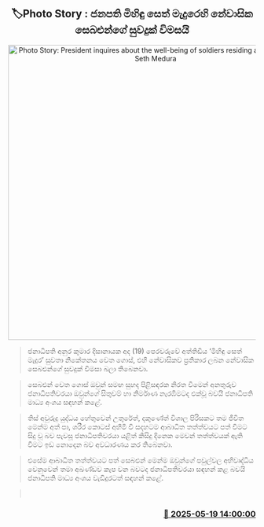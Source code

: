 <p align='center'><b><h2 align='center' title='Photo Story: President inquires about the well-being of soldiers residing at the Mihindu Seth Medura'>🏷Photo Story : ජනපති මිහිඳු සෙත් මැදුරෙහි නේවාසික සෙබළුන්ගේ සුවදුක් විමසයි</h2></b></p>
<p align='center'><img src='https://helakuru.sgp1.cdn.digitaloceanspaces.com/esana/images/lib/anura-president-mihindu.jpg' width='600' alt='Photo Story: President inquires about the well-being of soldiers residing at the Mihindu Seth Medura'></p>

> ජනාධිපති අනුර කුමාර දිසානායක අද (19) පෙරවරුවේ අත්තිඩිය ‘මිහිඳු සෙත් මැදුර’ සුවතා නිකේතනය වෙත ගොස්, එහි නේවාසිකව ප්‍රතිකාර ලබන නේවාසික සෙබළුන්ගේ සුවදුක් විමසා බලා තිබෙනවා.

> සෙබළුන් වෙත ගොස් ඔවුන් සමඟ සුහද පිළිසඳරක නිරත වීමෙන් අනතුරුව ජනාධිපතිවරයා ඔවුන්ගේ සිතුවම් හා නිර්මාණ නැරඹීමටද එක්වූ බවයි ජනාධිපති මාධ්‍ය අංශය සඳහන් කළේ.

> තිස් අවුරුදු යුද්ධය හේතුවෙන් උතුරේත්, දකුණේත් විශාල පිරිසකට තම ජීවිත මෙන්ම අත් පා, ශරීර කොටස් අහිමි වී සදහටම ආබාධිත තත්ත්වයට පත් වීමට සිදු වූ බව පැවසූ ජනාධිපතිවරයා යළිත් කිසිදු දිනෙක මෙවන් තත්ත්වයක් ඇති වීමට ඉඩ නොදෙන බව අවධාරණය කර තිබෙනවා.

> එසේම ආබාධිත තත්ත්වයට පත් සෙබළුන් මෙන්ම ඔවුන්ගේ පවුල්වල අභිවෘද්ධිය වෙනුවෙන් තමා අඛණ්ඩව කැප වන බවටද ජනාධිපතිවරයා සඳහන් කළ බවයි ජනාධිපති මාධ්‍ය අංශය වැඩිදුරටත් සඳහන් කළේ.

>  



<h3 align='right'><a href='https://www.helakuru.lk/esana/p/110218/'>📅 2025-05-19 14:00:00</a></h3>
